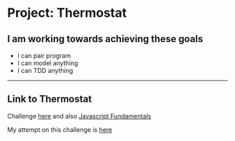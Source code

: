 # Project: Thermostat

## I am working towards achieving these goals

- I can pair program
- I can model anything
- I can TDD anything

------

## Link to Thermostat
  
Challenge [here](https://github.com/makersacademy/javascript-fundamentals#sequence) and also 
[Javascript Fundamentals](https://github.com/makersacademy/javascript-fundamentals/blob/main/contents/01_getting_started.md)

My attempt on this challenge is [here](https://github.com/nelsonclaire/thermostat)


